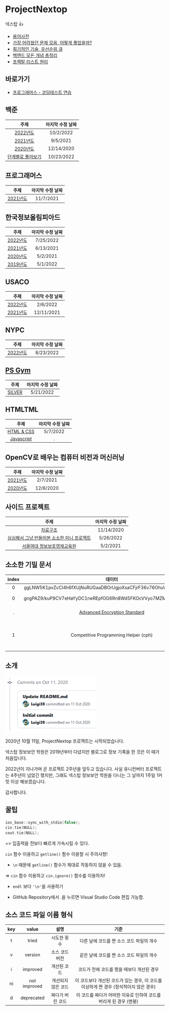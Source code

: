 # ProjectNextop
넥스탑 👍

- [용어사전](./Documents/WordDictionary.md)
- [가장 어려웠던 문제 모음, 어떻게 풀었을까?](./Documents/HowSolved.md)
- [획기적인 기술, 우선순위 큐](./Documents/PriorityIsFun.md)
- [백엔드 모든 개념 총정리](./Documents/Backend.md)
- [프랙탈 리스트 원리](./Documents/FractalList.md)

## 바로가기
- [프로그래머스 - 코딩테스트 연습](https://programmers.co.kr/learn/challenges)

## 백준
|주제|마지막 수정 날짜|
|:---:|:---:|
|[2022년도](./Baekjoon/22/README.md)|10/2/2022|
|[2021년도](./Baekjoon/21/README.md)|9/5/2021|
|[2020년도](./Baekjoon/20/README.md)|12/14/2020|
|[단계별로 풀어보기](./Baekjoon/ssbs/README.md)|10/23/2022|

## 프로그래머스
|주제|마지막 수정 날짜|
|:---:|:---:|
|[2021년도](./Programmers/21/README.md)|11/7/2021|

## 한국정보올림피아드
|주제|마지막 수정 날짜|
|:---:|:---:|
|[2022년도](./Koi/22/README.md)|7/25/2022|
|[2021년도](./Koi/21/README.md)|6/13/2021|
|[2020년도](./Koi/20/README.md)|5/2/2021|
|[2019년도](./Koi/19/README.md)|5/1/2022|

## USACO
|주제|마지막 수정 날짜|
|:---:|:---:|
|[2022년도](./USACO/22/README.md)|2/6/2022|
|[2021년도](./USACO/21/README.md)|12/11/2021|

## NYPC
|주제|마지막 수정 날짜|
|:---:|:---:|
|[2022년도](./NYPC/22/README.md)|8/23/2022|

## [PS Gym](https://nextop.kpscoj.com)
|주제|마지막 수정 날짜|
|:---:|:---:|
|[SILVER](./PS-Gym/Silver/README.md)|5/21/2022|

## HTMLTML
|주제|마지막 수정 날짜|
|:---:|:---:|
|[HTML & CSS](./HTMLTML/html/README.md)|5/7/2022|
|[Javascript](./HTMLTML/javascript/README.md)|.|

## OpenCV로 배우는 컴퓨터 비전과 머신러닝
|주제|마지막 수정 날짜|
|:---:|:---:|
|[2021년도](./OpenCV/21/README.md)|2/7/2021|
|[2020년도](./OpenCV/20/README.md)|12/6/2020|

## 사이드 프로젝트
|주제|마지막 수정 날짜|
|:---:|:---:|
|[자료구조](./Data-Structure/README.md)|11/14/2020|
|[심심해서 그냥 만들어본 소소한 미니 프로젝트](./Side-Projects/README.md)|5/26/2022|
|[서울여대 정보보호영재교육원](./SWU/README.md)|5/2/2021|

## 소소한 기밀 문서
|index|데이터|설명|
|:---:|:---:|:---:|
|0|ggLNW5K1pvZcCI4h6fXUjNuRUGaaDBOrUgjoXsaCFjrF36v76OhuWM2HkQYsc51h|라고 합니다|
|0|gngPAZ9/kuP9CV7eHaYyDC1rwREpfOG6Rn8Wd5FKOcVVyo7MZMJfCDSirrBj4TS6|[Git4Nextop](https://github.com/MineEric64/Git4Nextop) 로그인용|
|.|[Advanced Encryption Standard](https://www.devglan.com/online-tools/aes-encryption-decryption)|암호화 및 복호화|
|1|Competitive Programming Helper (cph)|Visual Studio Code 확장 플러그인 (테스트)|

## 소개
![Beginning of Nextop](./Resources/beginning.png)

2020년 10월 11일, ProjectNextop 프로젝트는 시작되었습니다.

넥스탑 정보보안 학원은 2019년부터 다녔지만 블로그로 정보 기록을 한 것은
이 때가 처음입니다.

2022년이 지나가며 곧 프로젝트 2주년을 앞두고 있습니다.
사실 유니컨버터 프로젝트는 4주년이 넘었긴 했지만, 그래도 넥스탑 정보보안 학원을 다니는 그 날까지
1주일 1커밋 이상 해보겠습니다.

감사합니다.

## 꿀팁
```c++
ios_base::sync_with_stdio(false);
cin.tie(NULL);
cout.tie(NULL);
```

=> 입출력을 전보다 빠르게 가속시킬 수 있다.

`cin` 함수 이용하고 `getline()` 함수 이용할 시 주의사항!
- `\n` 때문에 `getline()` 함수가 제대로 작동하지 않을 수 있음.

=> `cin` 함수 이용하고 `cin.ignore()` 함수를 이용하자!

- `endl` 보다 `'\n'`을 사용하기

- GitHub Repository에서 .을 누르면 Visual Studio Code 편집 가능함.

## 소스 코드 파일 이름 형식
|key|value|설명|기준|
|:---:|:---:|:---:|:---:|
|t|tried|시도한 횟수|다른 날에 코드를 짠 소스 코드 파일의 개수|
|v|version|소스 코드 버전|같은 날에 코드를 짠 소스 코드 파일의 개수|
|i|improved|개선된 코드|코드가 전에 코드를 짰을 때보다 개선된 경우|
|ni|not improved|개선되지 않은 코드|이 코드보다 개선된 코드가 있는 경우, 이 코드를 이상하게 짠 경우 (정석적이지 않은 경우)|
|d|deprecated|짜다가 버린 코드|이 코드를 짜다가 어떠한 이유로 인하여 코드를 버리게 된 경우 (멘붕)|
